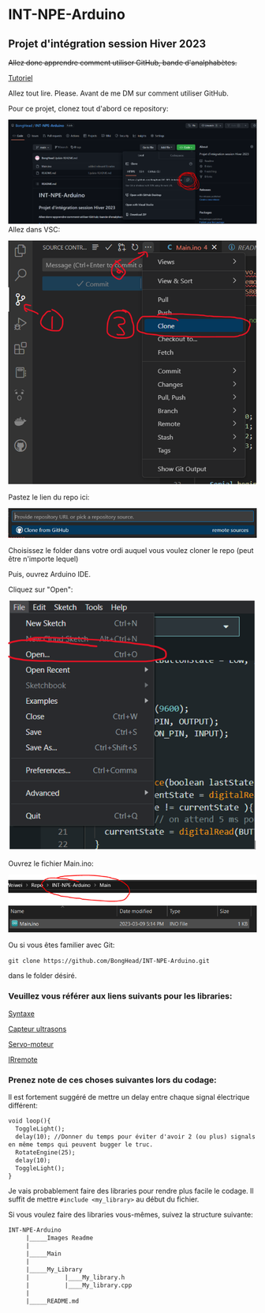 # INT-NPE-Arduino
## Projet d'intégration session Hiver 2023

~~Allez donc apprendre comment utiliser GitHub, bande d'analphabètes.~~

[Tutoriel](https://docs.github.com/en/get-started)

Allez tout lire. Please. Avant de me DM sur comment utiliser GitHub.

Pour ce projet, clonez tout d'abord ce repository:

![Étape 1:](https://github.com/BongHead/INT-NPE-Arduino/blob/main/Images%20readme/0.PNG?raw=true)
Allez dans VSC:

![Étape 2:](https://github.com/BongHead/INT-NPE-Arduino/blob/main/Images%20readme/1.PNG?raw=true)

Pastez le lien du repo ici:

![3:](https://github.com/BongHead/INT-NPE-Arduino/blob/main/Images%20readme/2.PNG?raw=true)

Choisissez le folder dans votre ordi auquel vous voulez cloner le repo (peut être n'importe lequel)

Puis, ouvrez Arduino IDE.

Cliquez sur "Open":

![4:](https://github.com/BongHead/INT-NPE-Arduino/blob/main/Images%20readme/3.PNG?raw=true)

Ouvrez le fichier Main.ino:

![5:](https://github.com/BongHead/INT-NPE-Arduino/blob/main/Images%20readme/4.PNG?raw=true)

Ou si vous êtes familier avec Git:

``` git clone https://github.com/BongHead/INT-NPE-Arduino.git ```

dans le folder désiré.



### **Veuillez vous référer aux liens suivants pour les libraries:**

[Syntaxe](https://www.arduino.cc/reference/en/)

[Capteur ultrasons](https://www.arduino.cc/reference/en/libraries/hcsr04-ultrasonic-sensor/)

[Servo-moteur](https://docs.arduino.cc/learn/electronics/servo-motors)

[IRremote](https://github.com/Arduino-IRremote/Arduino-IRremote)



### **Prenez note de ces choses suivantes lors du codage:**
Il est fortement suggéré de mettre un delay entre chaque signal électrique différent:
```
void loop(){
  ToggleLight();
  delay(10); //Donner du temps pour éviter d'avoir 2 (ou plus) signals en même temps qui peuvent bugger le truc.
  RotateEngine(25);
  delay(10);
  ToggleLight();
}
```

Je vais probablement faire des libraries pour rendre plus facile le codage. Il suffit de mettre `#include <my_library>` au début du fichier.

Si vous voulez faire des libraries vous-mêmes, suivez la structure suivante:
```
INT-NPE-Arduino
     |_____Images Readme
     |
     |_____Main
     |
     |_____My_Library
     |          |____My_library.h
     |          |____My_library.cpp
     |
     |_____README.md
```
